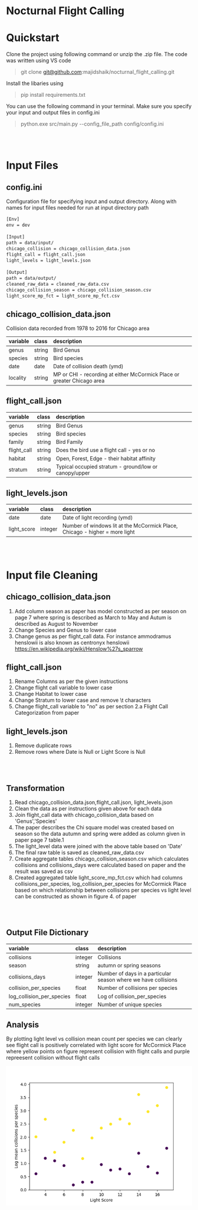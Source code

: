 # Nocturnal Flight Calling

# Quickstart

Clone the project using following command or unzip the .zip file. The code was written using VS code 

> git clone git@github.com:majidshaik/nocturnal_flight_calling.git

Install the libaries using
> pip install requirements.txt

You can use the following command in your terminal. Make sure you specify your input and output files in config.ini 
> python.exe src/main.py --config_file_path config/config.ini

<br></br>
# Input Files

## config.ini
Configuration file for specifying input and output directory. Along with names for input files needed for run at input directory path

    [Env]
    env = dev

    [Input]
    path = data/input/
    chicago_collision = chicago_collision_data.json
    flight_call = flight_call.json
    light_levels = light_levels.json

    [Output]
    path = data/output/
    cleaned_raw_data = cleaned_raw_data.csv
    chicago_collision_season = chicago_collision_season.csv
    light_score_mp_fct = light_score_mp_fct.csv

## chicago_collision_data.json

Collision data recorded from 1978 to 2016 for Chicago area

|variable    |class     |description |
|:-----------|:---------|:-----------|
|genus       | string | Bird Genus          |
|species     | string | Bird species           |
|date        | date    | Date of collision death (ymd)           |
|locality    | string | MP or CHI - recording at either McCormick Place or greater Chicago area           |
## flight_call.json

|variable    |class     |description |
|:-----------|:---------|:-----------|
|genus       | string | Bird Genus          |
|species     | string | Bird species           |
|family      | string | Bird Family          |
|flight_call | string | Does the bird use a flight call - yes or no           |
|habitat     | string | Open, Forest, Edge - their habitat affinity          |
|stratum     | string  | Typical occupied stratum - ground/low or canopy/upper           |

## light_levels.json

|variable    |class  |description |
|:-----------|:------|:-----------|
|date        | date | Date of light recording  (ymd)        |
|light_score | integer | Number of windows lit at the McCormick Place, Chicago - higher = more light          |

<br></br>
# Input file Cleaning

## chicago_collision_data.json

1. Add column season as paper has model constructed as per season on page 7 where spring is described as March to May
and Autum is described as August to November
2. Change Species and Genus to lower case
3. Change genus as per flight_call data. For instance ammodramus henslowii is also known as centronyx henslowii https://en.wikipedia.org/wiki/Henslow%27s_sparrow 

## flight_call.json

1. Rename Columns as per the given instructions
2. Change flight call variable to lower case
3. Change Habitat to lower case
4. Change Stratum to lower case and remove \t characters
5. Change flight_call variable to "no" as per section 2.a Flight Call 
Categorization from paper


## light_levels.json

1. Remove duplicate rows 
2. Remove rows where Date is Null or Light Score is Null

<br></br>
## Transformation 
1. Read chicago_collision_data.json,flight_call.json, light_levels.json
2. Clean the data as per instructions given above for each data 
3. Join flight_call data with chicago_collision_data based on 'Genus','Species'
4. The paper describes the Chi square model was created based on season so the data autumn and spring were added as column given in paper page 7 table.1
5. The light_level data were joined with the above table based on 'Date' 
6. The final raw table is saved as cleaned_raw_data.csv
7. Create aggregate tables chicago_collision_season.csv which calculates collisions and collisions_days were calculated based on paper and the result was saved as csv
8. Created aggregated table light_score_mp_fct.csv which had columns collisions_per_species, log_collision_per_species for McCormick Place based on which relationship between collisions per species vs light level can be constructed as shown in figure 4. of paper 


<br></br>
## Output File Dictionary

|variable    |class     |description |
|:-----------|:---------|:-----------|
|collisions       | integer | Collisions           |
|season     | string | autumn or spring seasons           |
|collisions_days      | integer | Number of days in a particular season where we have collisions          |
|collision_per_species | float | Number of collisions per species          |
|log_collision_per_species     | float | Log of collision_per_species          |
|num_species     | integer  | Number of unique species           |


## Analysis 
By plotting light level vs collision mean count per species we can clearly see flight call is positively correlated with light score for McCormick Place where yellow points on figure represent collision with flight calls and purple repreesent collision without flight calls 

![Plot](data/output/mc_light_vs_collision.png)
